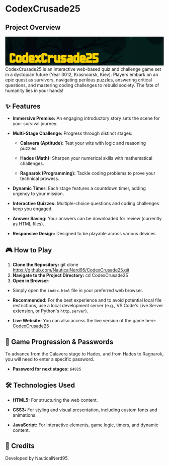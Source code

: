 # CodexCrusade25

## Project Overview
![Gameplay Screenshot](images/image_readme.png)
CodexCrusade25 is an interactive web-based quiz and challenge game set in a dystopian future (Year 3012, Krasnoarsk, Kiev). Players embark on an epic quest as survivors, navigating perilous puzzles, answering critical questions, and mastering coding challenges to rebuild society. The fate of humanity lies in your hands!
## ✨ Features

* **Immersive Premise:** An engaging introductory story sets the scene for your survival journey.

* **Multi-Stage Challenge:** Progress through distinct stages:

  * **Calavera (Aptitude):** Test your wits with logic and reasoning puzzles.

  * **Hades (Math):** Sharpen your numerical skills with mathematical challenges.

  * **Ragnarok (Programming):** Tackle coding problems to prove your technical prowess.

* **Dynamic Timer:** Each stage features a countdown timer, adding urgency to your mission.

* **Interactive Quizzes:** Multiple-choice questions and coding challenges keep you engaged.

* **Answer Saving:** Your answers can be downloaded for review (currently as HTML files).

* **Responsive Design:** Designed to be playable across various devices.

## 🎮 How to Play

1. **Clone the Repository:** git clone https://github.com/NauticalNerd95/CodexCrusade25.git
2. **Navigate to the Project Directory:** cd CodexCrusade25
3. **Open in Browser:**

* Simply open the `index.html` file in your preferred web browser.

* **Recommended:** For the best experience and to avoid potential local file restrictions, use a local development server (e.g., VS Code's Live Server extension, or Python's `http.server`).

* **Live Website:** You can also access the live version of the game here: [CodexCrusade25](https://NauticalNerd95.github.io/CodexCrusade25/)

## 🔑 Game Progression & Passwords

To advance from the Calavera stage to Hades, and from Hades to Ragnarok, you will need to enter a specific password.

* **Password for next stages:** `64925`

## 🛠️ Technologies Used

* **HTML5:** For structuring the web content.

* **CSS3:** For styling and visual presentation, including custom fonts and animations.

* **JavaScript:** For interactive elements, game logic, timers, and dynamic content.

## 🤝 Credits

Developed by NauticalNerd95.
